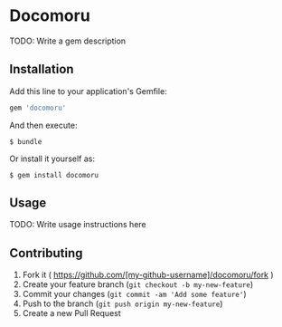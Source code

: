 # Docomoru

TODO: Write a gem description

## Installation

Add this line to your application's Gemfile:

```ruby
gem 'docomoru'
```

And then execute:

    $ bundle

Or install it yourself as:

    $ gem install docomoru

## Usage

TODO: Write usage instructions here

## Contributing

1. Fork it ( https://github.com/[my-github-username]/docomoru/fork )
2. Create your feature branch (`git checkout -b my-new-feature`)
3. Commit your changes (`git commit -am 'Add some feature'`)
4. Push to the branch (`git push origin my-new-feature`)
5. Create a new Pull Request
